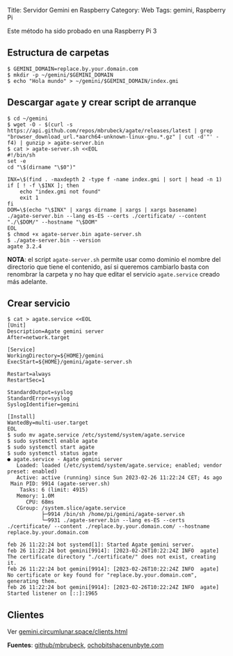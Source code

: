 Title: Servidor Gemini en Raspberry
Category: Web
Tags: gemini, Raspberry Pi

Este método ha sido probado en una Raspberry Pi 3

## Estructura de carpetas

```console
$ GEMINI_DOMAIN=replace.by.your.domain.com
$ mkdir -p ~/gemini/$GEMINI_DOMAIN
$ echo "Hola mundo" > ~/gemini/$GEMINI_DOMAIN/index.gmi
```

## Descargar `agate` y crear script de arranque

```console
$ cd ~/gemini
$ wget -O - $(curl -s https://api.github.com/repos/mbrubeck/agate/releases/latest | grep "browser_download_url.*aarch64-unknown-linux-gnu.*.gz" | cut -d'"' -f4) | gunzip > agate-server.bin
$ cat > agate-server.sh <<EOL
#!/bin/sh
set -e
cd "\$(dirname "\$0")"

INX=\$(find . -maxdepth 2 -type f -name index.gmi | sort | head -n 1)
if [ ! -f \$INX ]; then
    echo "index.gmi not found"
    exit 1
fi
DOM=\$(echo "\$INX" | xargs dirname | xargs | xargs basename)
./agate-server.bin --lang es-ES --certs ./certificate/ --content "./\$DOM/" --hostname "\$DOM"
EOL
$ chmod +x agate-server.bin agate-server.sh
$ ./agate-server.bin --version
agate 3.2.4
```

**NOTA**: el script `agate-server.sh` permite usar como dominio
el nombre del directorio que tiene el contenido, así si queremos
cambiarlo basta con renombrar la carpeta y no hay que editar el
servicio `agate.service` creado más adelante.

## Crear servicio

```console
$ cat > agate.service <<EOL
[Unit]
Description=Agate gemini server
After=network.target

[Service]
WorkingDirectory=${HOME}/gemini
ExecStart=${HOME}/gemini/agate-server.sh

Restart=always
RestartSec=1

StandardOutput=syslog
StandardError=syslog
SyslogIdentifier=gemini

[Install]
WantedBy=multi-user.target
EOL
$ sudo mv agate.service /etc/systemd/system/agate.service
$ sudo systemctl enable agate
$ sudo systemctl start agate
$ sudo systemctl status agate
● agate.service - Agate gemini server
   Loaded: loaded (/etc/systemd/system/agate.service; enabled; vendor preset: enabled)
   Active: active (running) since Sun 2023-02-26 11:22:24 CET; 4s ago
 Main PID: 9914 (agate-server.sh)
    Tasks: 6 (limit: 4915)
   Memory: 1.0M
      CPU: 68ms
   CGroup: /system.slice/agate.service
           ├─9914 /bin/sh /home/pi/gemini/agate-server.sh
           └─9931 ./agate-server.bin --lang es-ES --certs ./certificate/ --content ./replace.by.your.domain.com/ --hostname replace.by.your.domain.com

feb 26 11:22:24 bot systemd[1]: Started Agate gemini server.
feb 26 11:22:24 bot gemini[9914]: [2023-02-26T10:22:24Z INFO  agate] The certificate directory "./certificate/" does not exist, creating it.
feb 26 11:22:24 bot gemini[9914]: [2023-02-26T10:22:24Z INFO  agate] No certificate or key found for "replace.by.your.domain.com", generating them.
feb 26 11:22:24 bot gemini[9914]: [2023-02-26T10:22:24Z INFO  agate] Started listener on [::]:1965
```

## Clientes

Ver [gemini.circumlunar.space/clients.html](https://gemini.circumlunar.space/clients.html)

**Fuentes**: [github/mbrubeck](https://github.com/mbrubeck/agate), [ochobitshacenunbyte.com](https://www.ochobitshacenunbyte.com/2021/11/15/como-crear-una-capsula-gemini-en-linux/)
